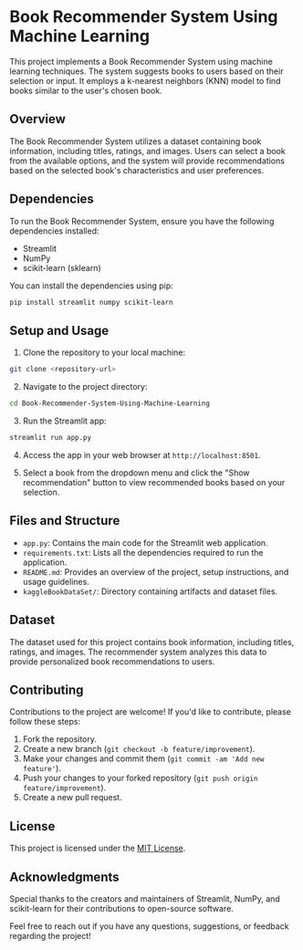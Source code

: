 # Book Recommender System Using Machine Learning

This project implements a Book Recommender System using machine learning techniques. The system suggests books to users based on their selection or input. It employs a k-nearest neighbors (KNN) model to find books similar to the user's chosen book.

## Overview

The Book Recommender System utilizes a dataset containing book information, including titles, ratings, and images. Users can select a book from the available options, and the system will provide recommendations based on the selected book's characteristics and user preferences.

## Dependencies

To run the Book Recommender System, ensure you have the following dependencies installed:

- Streamlit
- NumPy
- scikit-learn (sklearn)

You can install the dependencies using pip:

```bash
pip install streamlit numpy scikit-learn
```

## Setup and Usage

1. Clone the repository to your local machine:

```bash
git clone <repository-url>
```

2. Navigate to the project directory:

```bash
cd Book-Recommender-System-Using-Machine-Learning
```

3. Run the Streamlit app:

```bash
streamlit run app.py
```

4. Access the app in your web browser at `http://localhost:8501`.

5. Select a book from the dropdown menu and click the "Show recommendation" button to view recommended books based on your selection.

## Files and Structure

- `app.py`: Contains the main code for the Streamlit web application.
- `requirements.txt`: Lists all the dependencies required to run the application.
- `README.md`: Provides an overview of the project, setup instructions, and usage guidelines.
- `kaggleBookDataSet/`: Directory containing artifacts and dataset files.

## Dataset

The dataset used for this project contains book information, including titles, ratings, and images. The recommender system analyzes this data to provide personalized book recommendations to users.

## Contributing

Contributions to the project are welcome! If you'd like to contribute, please follow these steps:

1. Fork the repository.
2. Create a new branch (`git checkout -b feature/improvement`).
3. Make your changes and commit them (`git commit -am 'Add new feature'`).
4. Push your changes to your forked repository (`git push origin feature/improvement`).
5. Create a new pull request.

## License

This project is licensed under the [MIT License](LICENSE.txt).

## Acknowledgments

Special thanks to the creators and maintainers of Streamlit, NumPy, and scikit-learn for their contributions to open-source software.

Feel free to reach out if you have any questions, suggestions, or feedback regarding the project!
